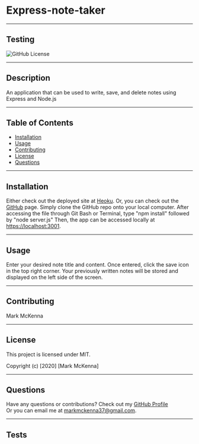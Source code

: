 # Express-note-taker

---

## Testing
  
![GitHub License](https://img.shields.io/badge/license-MIT-blue.svg)
  
---
  
## Description 
An application that can be used to write, save, and delete notes using Express and Node.js
                      
--- 
                      
## Table of Contents
                      
                      
* [Installation](#installation)
* [Usage](#usage)
* [Contributing](#contributing)
* [License](#license)
* [Questions](#questions)
                      
---
                      
## Installation
                      
Either check out the deployed site at [Heoku](https://still-springs-49774.herokuapp.com/). Or, you can check out the [GitHub](https://www.github.com/markmckenna37/Express-note-taker) page. Simply clone the GitHub repo onto your local computer. After accessing the file through Git Bash or Terminal, type "npm install" followed by "node server.js" Then, the app can be accessed locally at [https://localhost:3001](https://localhost:3001/).
                      
                      
---
                      
## Usage 
                      
Enter your desired note title and content. Once entered, click the save icon in the top right corner. Your previously written notes will be stored and displayed on the left side of the screen.
                      
---
                      
## Contributing
                      
Mark McKenna
                      
---
                      
## License
                      
This project is licensed under MIT.
  
Copyright (c) [2020] [Mark McKenna]
  
                      
---
                                                         
## Questions
Have any questions or contributions? Check out my [GitHub Profile](https://github.com/markmckenna37)                 
Or you can email me at <markmckenna37@gmail.com>.
                      
---
                      
## Tests
                      

